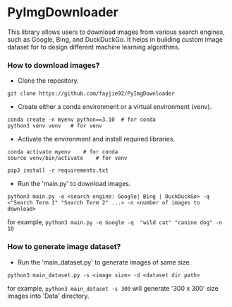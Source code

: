 # PyImgDownloader
This library allows users to download images from various search engines, such as Google, Bing, and DuckDuckGo. It helps in building custom image dataset for to design different machine learning algorithms.

### How to download images?
- Clone the repository.
```
git clone https://github.com/fayjie92/PyImgDownloader
```
- Create either a conda environment or a virtual environment (venv).
``` 
conda create -n myenv python==3.10  # for conda
python3 venv venv   # for venv
```
- Activate the environment and install required libraries.
```
conda activate myenv    # for conda
source venv/bin/activate    # for venv

pip3 install -r requirements.txt   
```
- Run the 'main.py' to download images.
```
python3 main.py -e <search engine: Google| Bing | DuckDuckGo> -q <"Search Term 1" "Search Term 2" ...> -n <number of images to download>
```
for example, ```python3 main.py -e Google -q  "wild cat" "canine dog" -n 10```


### How to generate image dataset?
- Run the 'main_dataset.py' to generate images of same size.
```
python3 main_dataset.py -s <image size> -d <dataset dir path>
```
for example, ```python3 main_dataset -s 300``` will generate '300 x 300' size images into 'Data' directory.
